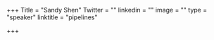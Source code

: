 +++
Title = "Sandy Shen"
Twitter = ""
linkedin = ""
image = ""
type = "speaker"
linktitle = "pipelines"

+++

